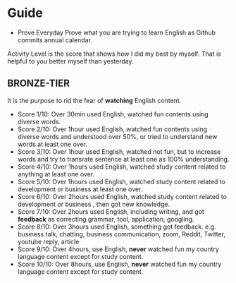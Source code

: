 # Guide 
- Prove 
Everyday Prove what you are trying to learn English as Github commits annual calendar.

Activity Level is the score that shows how I did my best by myself. That is helpful to you better myself than yesterday.

## BRONZE-TIER
It is the purpose to rid the fear of **watching** English content.
- Score 1/10: Over 30min used English, watched fun contents using diverse words.
- Score 2/10: Over 1hour used English, watched fun contents using diverse words and understood over 50%, or tried to understand new words at least one over.
- Score 3/10: Over 1hour used English, watched not fun, but to increase words and try to transrate sentence at least one as 100% understanding.
- Score 4/10: Over 1hours used English, watched study content related to anything at least one over.
- Score 5/10: Over 1hours used English, watched study content related to development or business at least one over.
- Score 6/10: Over 2hours used English, watched study content related to development or business , then got new knowledge.
- Score 7/10: Over 2hours used English, including writing, and got **feedback** as correcting grammar, tool, application, googling.
- Score 8/10: Over 3hours used English, something got feedback. e.g. business talk, chatting, business communication, zoom, Reddit, Twitter, youtube reply, article 
- Score 9/10: Over 4hours, use English,  **never** watched fun my country language content except for study content.
- Score 10/10: Over 8hours, use English, **never** watched fun my country language content except for study content.
